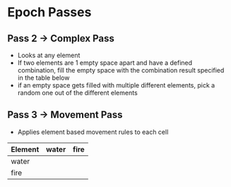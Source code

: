 # Epoch Passes

## Pass 2 -> Complex Pass
- Looks at any element
- If two elements are 1 empty space apart and have a defined combination, fill the empty space with the combination result specified in the table below
- if an empty space gets filled with multiple different elements, pick a random one out of the different elements
## Pass 3 -> Movement Pass
- Applies element based movement rules to each cell


| Element | water | fire |
| ------- | ----- | ---- |
| water   |       |      |
| fire    |       |      |
